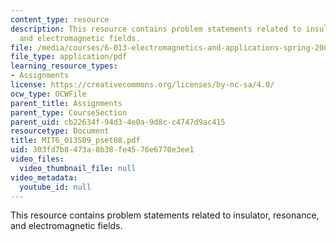 ```yaml
---
content_type: resource
description: This resource contains problem statements related to insulator, resonance,
  and electromagnetic fields.
file: /media/courses/6-013-electromagnetics-and-applications-spring-2009/303fd7b8473a8b38fe4576e6770e3ee1_MIT6_013S09_pset08.pdf
file_type: application/pdf
learning_resource_types:
- Assignments
license: https://creativecommons.org/licenses/by-nc-sa/4.0/
ocw_type: OCWFile
parent_title: Assignments
parent_type: CourseSection
parent_uid: cb22634f-94d3-4e0a-9d8c-c4747d9ac415
resourcetype: Document
title: MIT6_013S09_pset08.pdf
uid: 303fd7b8-473a-8b38-fe45-76e6770e3ee1
video_files:
  video_thumbnail_file: null
video_metadata:
  youtube_id: null
---
```

This resource contains problem statements related to insulator, resonance, and electromagnetic fields.